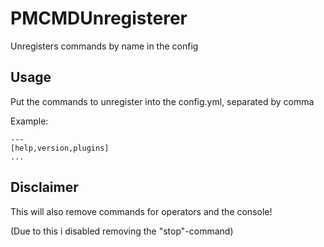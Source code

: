 # PMCMDUnregisterer

Unregisters commands by name in the config

## Usage
Put the commands to unregister into the config.yml, separated by comma

Example:


```
---
[help,version,plugins]
...
```

## Disclaimer

This will also remove commands for operators and the console!

(Due to this i disabled removing the "stop"-command)